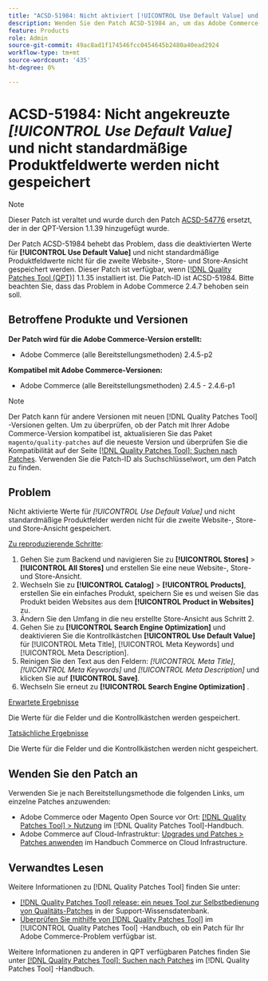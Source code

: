 ```yaml
---
title: "ACSD-51984: Nicht aktiviert [!UICONTROL Use Default Value] und nicht standardmäßige Produktfeldwerte werden nicht für die zweite Website-, Store- und Store-Ansicht gespeichert."
description: Wenden Sie den Patch ACSD-51984 an, um das Adobe Commerce-Problem zu beheben, bei dem die deaktivierten Werte für [!UICONTROL Use Default Value] und die nicht standardmäßigen Produktfeldwerte nicht für die zweite Website-, Store- und Store-Ansicht gespeichert werden.
feature: Products
role: Admin
source-git-commit: 49ac8ad1f174546fcc0454645b2480a40ead2924
workflow-type: tm+mt
source-wordcount: '435'
ht-degree: 0%

---
```


# ACSD-51984: Nicht angekreuzte *[!UICONTROL Use Default Value]* und nicht standardmäßige Produktfeldwerte werden nicht gespeichert

>[!NOTE]
>
>Dieser Patch ist veraltet und wurde durch den Patch [ACSD-54776](/help/tools/quality-patches-tool/patches-available-in-qpt/v1-1-39/acsd-54776-unchecked-used-default-value-and-non-default-product-field-values-are-not-saved.md) ersetzt, der in der QPT-Version 1.1.39 hinzugefügt wurde.

Der Patch ACSD-51984 behebt das Problem, dass die deaktivierten Werte für **[!UICONTROL Use Default Value]** und nicht standardmäßige Produktfeldwerte nicht für die zweite Website-, Store- und Store-Ansicht gespeichert werden. Dieser Patch ist verfügbar, wenn [[!DNL Quality Patches Tool (QPT)]](https://experienceleague.adobe.com/en/docs/commerce-knowledge-base/kb/announcements/commerce-announcements/magento-quality-patches-released-new-tool-to-self-serve-quality-patches) 1.1.35 installiert ist. Die Patch-ID ist ACSD-51984. Bitte beachten Sie, dass das Problem in Adobe Commerce 2.4.7 behoben sein soll.

## Betroffene Produkte und Versionen

**Der Patch wird für die Adobe Commerce-Version erstellt:**

* Adobe Commerce (alle Bereitstellungsmethoden) 2.4.5-p2

**Kompatibel mit Adobe Commerce-Versionen:**

* Adobe Commerce (alle Bereitstellungsmethoden) 2.4.5 - 2.4.6-p1

>[!NOTE]
>
>Der Patch kann für andere Versionen mit neuen [!DNL Quality Patches Tool] -Versionen gelten. Um zu überprüfen, ob der Patch mit Ihrer Adobe Commerce-Version kompatibel ist, aktualisieren Sie das Paket `magento/quality-patches` auf die neueste Version und überprüfen Sie die Kompatibilität auf der Seite [[!DNL Quality Patches Tool]: Suchen nach Patches](https://experienceleague.adobe.com/tools/commerce-quality-patches/index.html). Verwenden Sie die Patch-ID als Suchschlüsselwort, um den Patch zu finden.

## Problem

Nicht aktivierte Werte für *[!UICONTROL Use Default Value]* und nicht standardmäßige Produktfelder werden nicht für die zweite Website-, Store- und Store-Ansicht gespeichert.

<u>Zu reproduzierende Schritte</u>:

1. Gehen Sie zum Backend und navigieren Sie zu **[!UICONTROL Stores]** > **[!UICONTROL All Stores]** und erstellen Sie eine neue Website-, Store- und Store-Ansicht.
1. Wechseln Sie zu **[!UICONTROL Catalog]** > **[!UICONTROL Products]**, erstellen Sie ein einfaches Produkt, speichern Sie es und weisen Sie das Produkt beiden Websites aus dem **[!UICONTROL Product in Websites]** zu.
1. Ändern Sie den Umfang in die neu erstellte Store-Ansicht aus Schritt 2.
1. Gehen Sie zu **[!UICONTROL Search Engine Optimization]** und deaktivieren Sie die Kontrollkästchen **[!UICONTROL Use Default Value]** für [!UICONTROL Meta Title], [!UICONTROL Meta Keywords] und [!UICONTROL Meta Description].
1. Reinigen Sie den Text aus den Feldern: *[!UICONTROL Meta Title]*, *[!UICONTROL Meta Keywords]* und *[!UICONTROL Meta Description]* und klicken Sie auf **[!UICONTROL Save]**.
1. Wechseln Sie erneut zu **[!UICONTROL Search Engine Optimization]** .

<u>Erwartete Ergebnisse</u>

Die Werte für die Felder und die Kontrollkästchen werden gespeichert.

<u>Tatsächliche Ergebnisse</u>

Die Werte für die Felder und die Kontrollkästchen werden nicht gespeichert.

## Wenden Sie den Patch an

Verwenden Sie je nach Bereitstellungsmethode die folgenden Links, um einzelne Patches anzuwenden:

* Adobe Commerce oder Magento Open Source vor Ort: [[!DNL Quality Patches Tool] > Nutzung](<https://experienceleague.adobe.com/docs/commerce-operations/tools/quality-patches-tool/usage.html>) im [!DNL Quality Patches Tool]-Handbuch.
* Adobe Commerce auf Cloud-Infrastruktur: [Upgrades und Patches > Patches anwenden](https://experienceleague.adobe.com/docs/commerce-cloud-service/user-guide/develop/upgrade/apply-patches.html) im Handbuch Commerce on Cloud Infrastructure.

## Verwandtes Lesen

Weitere Informationen zu [!DNL Quality Patches Tool] finden Sie unter:

* [[!DNL Quality Patches Tool] release: ein neues Tool zur Selbstbedienung von Qualitäts-Patches](https://experienceleague.adobe.com/en/docs/commerce-knowledge-base/kb/announcements/commerce-announcements/magento-quality-patches-released-new-tool-to-self-serve-quality-patches) in der Support-Wissensdatenbank.
* [Überprüfen Sie mithilfe von  [!DNL Quality Patches Tool]](/help/tools/quality-patches-tool/patches-available-in-qpt/check-patch-for-magento-issue-with-magento-quality-patches.md) im [!UICONTROL Quality Patches Tool] -Handbuch, ob ein Patch für Ihr Adobe Commerce-Problem verfügbar ist.


Weitere Informationen zu anderen in QPT verfügbaren Patches finden Sie unter [[!DNL Quality Patches Tool]: Suchen nach Patches](<https://experienceleague.adobe.com/tools/commerce-quality-patches/index.html>) im [!DNL Quality Patches Tool] -Handbuch.